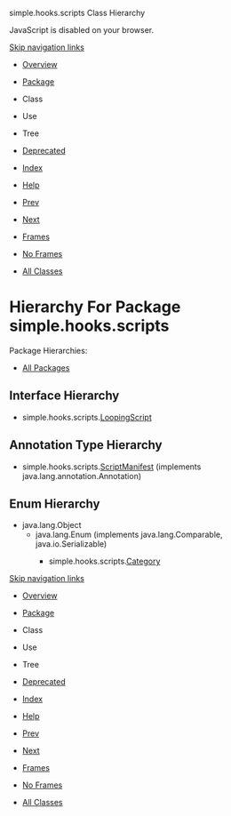 simple.hooks.scripts Class Hierarchy   <!-- try { if (location.href.indexOf('is-external=true') == -1) { parent.document.title="simple.hooks.scripts Class Hierarchy"; } } catch(err) { } //-->

JavaScript is disabled on your browser.

[Skip navigation links](#skip.navbar.top "Skip navigation links")

*   [Overview](../../../overview-summary.html)
*   [Package](package-summary.html)
*   Class
*   Use
*   Tree
*   [Deprecated](../../../deprecated-list.html)
*   [Index](../../../index-files/index-1.html)
*   [Help](../../../help-doc.html)

*   [Prev](../../../simple/hooks/queries/package-tree.html)
*   [Next](../../../simple/hooks/scripts/listeners/package-tree.html)

*   [Frames](../../../index.html?simple/hooks/scripts/package-tree.html)
*   [No Frames](package-tree.html)

*   [All Classes](../../../allclasses-noframe.html)

<!-- allClassesLink = document.getElementById("allclasses\_navbar\_top"); if(window==top) { allClassesLink.style.display = "block"; } else { allClassesLink.style.display = "none"; } //-->

Hierarchy For Package simple.hooks.scripts
==========================================

Package Hierarchies:

*   [All Packages](../../../overview-tree.html)

Interface Hierarchy
-------------------

*   simple.hooks.scripts.[LoopingScript](../../../simple/hooks/scripts/LoopingScript.html "interface in simple.hooks.scripts")

Annotation Type Hierarchy
-------------------------

*   simple.hooks.scripts.[ScriptManifest](../../../simple/hooks/scripts/ScriptManifest.html "annotation in simple.hooks.scripts") (implements java.lang.annotation.Annotation)

Enum Hierarchy
--------------

*   java.lang.Object
    *   java.lang.Enum<E> (implements java.lang.Comparable<T>, java.io.Serializable)
        *   simple.hooks.scripts.[Category](../../../simple/hooks/scripts/Category.html "enum in simple.hooks.scripts")

[Skip navigation links](#skip.navbar.bottom "Skip navigation links")

*   [Overview](../../../overview-summary.html)
*   [Package](package-summary.html)
*   Class
*   Use
*   Tree
*   [Deprecated](../../../deprecated-list.html)
*   [Index](../../../index-files/index-1.html)
*   [Help](../../../help-doc.html)

*   [Prev](../../../simple/hooks/queries/package-tree.html)
*   [Next](../../../simple/hooks/scripts/listeners/package-tree.html)

*   [Frames](../../../index.html?simple/hooks/scripts/package-tree.html)
*   [No Frames](package-tree.html)

*   [All Classes](../../../allclasses-noframe.html)

<!-- allClassesLink = document.getElementById("allclasses\_navbar\_bottom"); if(window==top) { allClassesLink.style.display = "block"; } else { allClassesLink.style.display = "none"; } //-->